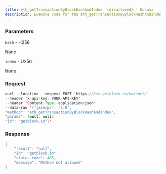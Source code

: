 ```yaml
---
title: eth_getTransactionByBlockHashAndIndex  {disallowed} - Kusama
description: Example code for the eth_getTransactionByBlockHashAndIndex  {disallowed} json-rpc method. Сomplete guide on how to use eth_getTransactionByBlockHashAndIndex  {disallowed} json-rpc in GetBlock.io Web3 documentation.
---
```


### Parameters


`hash` - H256

None

`index` - U256

None

### Request

``` java
curl --location --request POST 'https://ksm.getblock.io/mainnet/' 
--header 'x-api-key: YOUR-API-KEY' 
--header 'Content-Type: application/json' 
--data-raw '{"jsonrpc": "2.0",
"method": "eth_getTransactionByBlockHashAndIndex",
"params": [null, null],
"id": "getblock.io"}'
```

###  Response

``` java
{
    "result": "null",
    "id": "getblock.io",
    "status_code": 405,
    "message": "Method not allowed"
}
```

